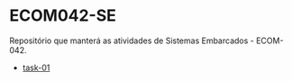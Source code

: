 # ECOM042-SE

Repositório que manterá as atividades de Sistemas Embarcados - ECOM-042.

* [task-01](/task-01)
